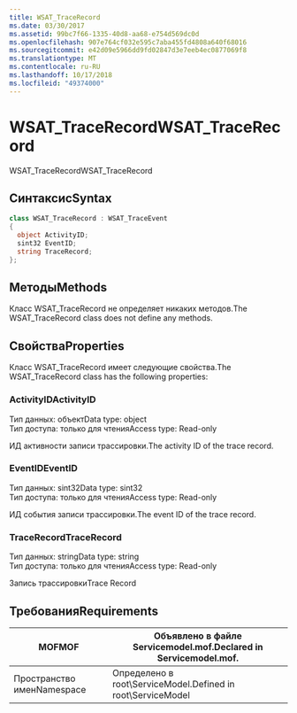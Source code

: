 ```yaml
---
title: WSAT_TraceRecord
ms.date: 03/30/2017
ms.assetid: 99bc7f66-1335-40d8-aa68-e754d569dc0d
ms.openlocfilehash: 907e764cf032e595c7aba455fd4808a640f68016
ms.sourcegitcommit: e42d09e5966dd9fd02847d3e7eeb4ec0877069f8
ms.translationtype: MT
ms.contentlocale: ru-RU
ms.lasthandoff: 10/17/2018
ms.locfileid: "49374000"
---
```

# <a name="wsattracerecord"></a><span data-ttu-id="7def1-102">WSAT_TraceRecord</span><span class="sxs-lookup"><span data-stu-id="7def1-102">WSAT_TraceRecord</span></span>
<span data-ttu-id="7def1-103">WSAT_TraceRecord</span><span class="sxs-lookup"><span data-stu-id="7def1-103">WSAT_TraceRecord</span></span>  
  
## <a name="syntax"></a><span data-ttu-id="7def1-104">Синтаксис</span><span class="sxs-lookup"><span data-stu-id="7def1-104">Syntax</span></span>  
  
```csharp
class WSAT_TraceRecord : WSAT_TraceEvent  
{  
  object ActivityID;  
  sint32 EventID;  
  string TraceRecord;  
};  
```  
  
## <a name="methods"></a><span data-ttu-id="7def1-105">Методы</span><span class="sxs-lookup"><span data-stu-id="7def1-105">Methods</span></span>  
 <span data-ttu-id="7def1-106">Класс WSAT_TraceRecord не определяет никаких методов.</span><span class="sxs-lookup"><span data-stu-id="7def1-106">The WSAT_TraceRecord class does not define any methods.</span></span>  
  
## <a name="properties"></a><span data-ttu-id="7def1-107">Свойства</span><span class="sxs-lookup"><span data-stu-id="7def1-107">Properties</span></span>  
 <span data-ttu-id="7def1-108">Класс WSAT_TraceRecord имеет следующие свойства.</span><span class="sxs-lookup"><span data-stu-id="7def1-108">The WSAT_TraceRecord class has the following properties:</span></span>  
  
### <a name="activityid"></a><span data-ttu-id="7def1-109">ActivityID</span><span class="sxs-lookup"><span data-stu-id="7def1-109">ActivityID</span></span>  
 <span data-ttu-id="7def1-110">Тип данных: объект</span><span class="sxs-lookup"><span data-stu-id="7def1-110">Data type: object</span></span>  
<span data-ttu-id="7def1-111">Тип доступа: только для чтения</span><span class="sxs-lookup"><span data-stu-id="7def1-111">Access type: Read-only</span></span>  
  
 <span data-ttu-id="7def1-112">ИД активности записи трассировки.</span><span class="sxs-lookup"><span data-stu-id="7def1-112">The activity ID of the trace record.</span></span>  
  
### <a name="eventid"></a><span data-ttu-id="7def1-113">EventID</span><span class="sxs-lookup"><span data-stu-id="7def1-113">EventID</span></span>  
 <span data-ttu-id="7def1-114">Тип данных: sint32</span><span class="sxs-lookup"><span data-stu-id="7def1-114">Data type: sint32</span></span>  
<span data-ttu-id="7def1-115">Тип доступа: только для чтения</span><span class="sxs-lookup"><span data-stu-id="7def1-115">Access type: Read-only</span></span>  
  
 <span data-ttu-id="7def1-116">ИД события записи трассировки.</span><span class="sxs-lookup"><span data-stu-id="7def1-116">The event ID of the trace record.</span></span>  
  
### <a name="tracerecord"></a><span data-ttu-id="7def1-117">TraceRecord</span><span class="sxs-lookup"><span data-stu-id="7def1-117">TraceRecord</span></span>  
 <span data-ttu-id="7def1-118">Тип данных: string</span><span class="sxs-lookup"><span data-stu-id="7def1-118">Data type: string</span></span>  
<span data-ttu-id="7def1-119">Тип доступа: только для чтения</span><span class="sxs-lookup"><span data-stu-id="7def1-119">Access type: Read-only</span></span>  
  
 <span data-ttu-id="7def1-120">Запись трассировки</span><span class="sxs-lookup"><span data-stu-id="7def1-120">Trace Record</span></span>  
  
## <a name="requirements"></a><span data-ttu-id="7def1-121">Требования</span><span class="sxs-lookup"><span data-stu-id="7def1-121">Requirements</span></span>  
  
|<span data-ttu-id="7def1-122">MOF</span><span class="sxs-lookup"><span data-stu-id="7def1-122">MOF</span></span>|<span data-ttu-id="7def1-123">Объявлено в файле Servicemodel.mof.</span><span class="sxs-lookup"><span data-stu-id="7def1-123">Declared in Servicemodel.mof.</span></span>|  
|---------|-----------------------------------|  
|<span data-ttu-id="7def1-124">Пространство имен</span><span class="sxs-lookup"><span data-stu-id="7def1-124">Namespace</span></span>|<span data-ttu-id="7def1-125">Определено в root\ServiceModel.</span><span class="sxs-lookup"><span data-stu-id="7def1-125">Defined in root\ServiceModel</span></span>|
